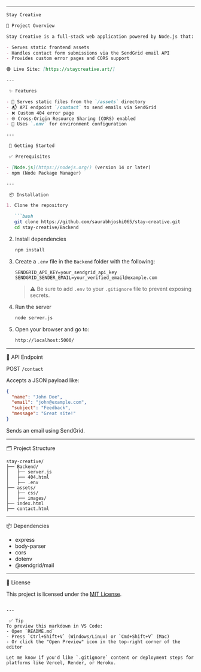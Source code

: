 

---

````markdown
Stay Creative

🧩 Project Overview

Stay Creative is a full-stack web application powered by Node.js that:

- Serves static frontend assets  
- Handles contact form submissions via the SendGrid email API  
- Provides custom error pages and CORS support

🟢 Live Site: [https://staycreative.art/]

---

 ✨ Features

- 📁 Serves static files from the `/assets` directory  
- 📬 API endpoint `/contact` to send emails via SendGrid  
- ❌ Custom 404 error page  
- 🌐 Cross-Origin Resource Sharing (CORS) enabled  
- 🔐 Uses `.env` for environment configuration

---

 🚀 Getting Started

 ✅ Prerequisites

- [Node.js](https://nodejs.org/) (version 14 or later)  
- npm (Node Package Manager)

---

 📦 Installation

1. Clone the repository

   ```bash
   git clone https://github.com/saurabhjoshi065/stay-creative.git
   cd stay-creative/Backend
````

2. Install dependencies

   ```bash
   npm install
   ```

3. Create a `.env` file in the `Backend` folder with the following:

   ```env
   SENDGRID_API_KEY=your_sendgrid_api_key
   SENDGRID_SENDER_EMAIL=your_verified_email@example.com
   ```

   > ⚠️ Be sure to add `.env` to your `.gitignore` file to prevent exposing secrets.

4. Run the server

   ```bash
   node server.js
   ```

5. Open your browser and go to:

   ```
   http://localhost:5000/
   ```

---

 📡 API Endpoint

 POST `/contact`

Accepts a JSON payload like:

```json
{
  "name": "John Doe",
  "email": "john@example.com",
  "subject": "Feedback",
  "message": "Great site!"
}
```

Sends an email using SendGrid.

---

 🗂 Project Structure

```
stay-creative/
├── Backend/
│   ├── server.js
│   ├── 404.html
│   ├── .env
├── assets/
│   ├── css/
│   ├── images/
├── index.html
├── contact.html
```

---

 📦 Dependencies

* express
* body-parser
* cors
* dotenv
* @sendgrid/mail

---

 📄 License

This project is licensed under the [MIT License](https://opensource.org/licenses/MIT).

```

---

 ✅ Tip
To preview this markdown in VS Code:
- Open `README.md`
- Press `Ctrl+Shift+V` (Windows/Linux) or `Cmd+Shift+V` (Mac)  
- Or click the "Open Preview" icon in the top-right corner of the editor

Let me know if you'd like `.gitignore` content or deployment steps for platforms like Vercel, Render, or Heroku.
```
